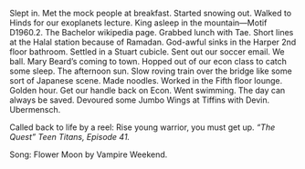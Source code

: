 Slept in. Met the mock people at breakfast. Started snowing out. Walked to Hinds for our exoplanets lecture. King asleep in the mountain—Motif D1960.2. The Bachelor wikipedia page. Grabbed lunch with Tae. Short lines at the Halal station because of Ramadan. God-awful sinks in the Harper 2nd floor bathroom. Settled in a Stuart cubicle. Sent out our soccer email. We ball. Mary Beard’s coming to town. Hopped out of our econ class to catch some sleep. The afternoon sun. Slow roving train over the bridge like some sort of Japanese scene. Made noodles. Worked in the Fifth floor lounge. Golden hour. Get our handle back on Econ. Went swimming. The day can always be saved. Devoured some Jumbo Wings at Tiffins with Devin. Ubermensch. 

Called back to life by a reel: Rise young warrior, you must get up. *“The Quest” Teen Titans, Episode 41\.*

Song: Flower Moon by Vampire Weekend.

